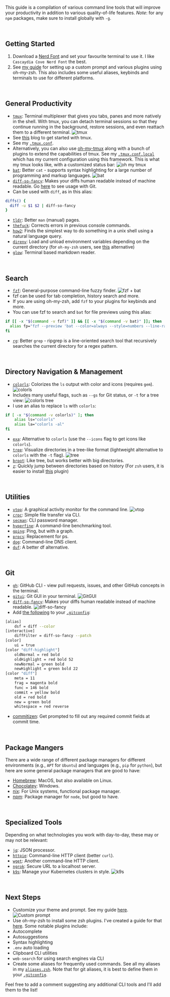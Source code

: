 This guide is a compilation of various command line tools that will improve your productivity in addition to various quality-of-life features.
_Note_: for any `npm` packages, make sure to install globally with `-g`.

 
## Getting Started
1. Download a [Nerd Font](https://www.nerdfonts.com/font-downloads) and set your favourite terminal to use it. I like `Cascaydia Cove Nerd Font` the best.
2. See [my guide](https://dev.to/timwjames/overhaul-your-terminal-with-zsh-plugins-more-3oag) for setting up a custom prompt and various plugins using oh-my-zsh. This also includes some useful aliases, keybinds and terminals to use for different platforms.

 
## General Productivity
- [`tmux`](https://github.com/tmux/tmux/wiki): Terminal multiplexer that gives you tabs, panes and more natively in the shell. With tmux, you can detach terminal sessions so that they continue running in the background, restore sessions, and even reattach them to a different terminal.
![tmux](https://dev-to-uploads.s3.amazonaws.com/uploads/articles/nmrk8iwon7zvht3nw9h0.png)
 - See [this](https://dev.to/andrenbrandao/terminal-setup-with-zsh-tmux-dracula-theme-48lm#tmux-amp-dracula-theme) blog to get started with tmux.
 - See my [`.tmux.conf`](https://github.com/Tim-W-James/.dotfiles/blob/main/tmux/.tmux.conf).
 - Alternatively, you can also use [oh-my-tmux](https://github.com/gpakosz/.tmux) along with a bunch of plugins to extend the capabilities of tmux. See my [`.tmux.conf.local`](https://github.com/Tim-W-James/.dotfiles/blob/main/tmux/.tmux.conf.local) which has my current configuration using this framework. This is what my tmux looks like, with a customized status bar: 
![oh my tmux](https://dev-to-uploads.s3.amazonaws.com/uploads/articles/8ytdjuebjwkhwlsqeohm.png)
- [`bat`](https://github.com/sharkdp/bat#installation): Better `cat` - supports syntax highlighting for a large number of programming and markup languages.
![bat](https://dev-to-uploads.s3.amazonaws.com/uploads/articles/wc1m4zsj98ecniw7rup2.png)
- [`diff-so-fancy`](https://github.com/so-fancy/diff-so-fancy#install): Makes your diffs human readable instead of machine readable. Go [here](##Git) to see usage with Git.
 - Can be used with `diff`, as in this alias:
```bash
diffs() {
  diff -u $1 $2 | diff-so-fancy
}
```
- [`tldr`](https://github.com/tldr-pages/tldr): Better `man` (manual) pages.
- [`thefuck`](https://github.com/nvbn/thefuck#installation): Corrects errors in previous console commands.
- [`how2`](https://github.com/santinic/how2#install): Finds the simplest way to do something in a unix shell using a natural language query.
- [`direnv`](https://github.com/direnv/direnv/blob/master/docs/installation.md): Load and unload environment variables depending on the current directory (for `oh-my-zsh` users, see [this](https://github.com/ohmyzsh/ohmyzsh/tree/master/plugins/dotenv) alternative)
- [`glow`](https://github.com/charmbracelet/glow#installation): Terminal based markdown reader.

 
## Search
- [`fzf`](https://github.com/junegunn/fzf#using-homebrew): General-purpose command-line fuzzy finder.
![fzf + bat](https://dev-to-uploads.s3.amazonaws.com/uploads/articles/7gzkzvo6wqwut2v82g2s.png)
 - fzf can be used for tab completion, history search and more.
 - If you are using oh-my-zsh, add `fzf` to your plugins for keybinds and more.
 - You can use fzf to search and `bat` for file previews using this alias:
```bash
if [[ -x "$(command -v fzf)" ]] && [[ -x "$(command -v bat)" ]]; then
  alias fp="fzf --preview 'bat --color=always --style=numbers --line-range=:500 {}'"
fi
```
- [`rg`](https://github.com/BurntSushi/ripgrep#installation): Better `grep` - ripgrep is a line-oriented search tool that recursively searches the current directory for a regex pattern.

 
## Directory Navigation & Management
- [`colorls`](https://github.com/athityakumar/colorls): Colorizes the `ls` output with color and icons (requires `gem`).
![colorls](https://dev-to-uploads.s3.amazonaws.com/uploads/articles/orwhamjacjdt7pguxszn.png)
 - Includes many useful flags, such as `--gs` for Git status, or `-t` for a tree view:
![colorls tree](https://dev-to-uploads.s3.amazonaws.com/uploads/articles/jcy67tm1nj46aitqvgxw.png)
 - I use an alias to replace `ls` with `colorls`:
```bash
if [ -x "$(command -v colorls)" ]; then
    alias ls="colorls"
    alias la="colorls -al"
fi
```
- [`exa`](https://the.exa.website/): Alternative to `colorls` (use the `--icons` flag to get icons like `colorls`).
- [`tree`](https://www.cyberciti.biz/faq/linux-show-directory-structure-command-line/): Visualize directories in a tree-like format (lightweight alternative to `colorls` with the `-t` flag).
![tree](https://dev-to-uploads.s3.amazonaws.com/uploads/articles/1d7kg883xlj4xztl5nc2.png)
- [`broot`](https://github.com/Canop/broot#broot): Like tree, but works better with big directories.
- [`z`](https://github.com/rupa/z): Quickly jump between directories based on history (For `zsh` users, it is easier to install [this](https://github.com/agkozak/zsh-z#for-oh-my-zsh-users) plugin)

 
## Utilities
- [`vtop`](https://www.npmjs.com/package/vtop): A graphical activity monitor for the command line.
![vtop](https://dev-to-uploads.s3.amazonaws.com/uploads/articles/4sv4c9jfo0dr4lt598vb.png)
- [`croc`](https://github.com/schollz/croc#install): Simple file transfer via CLI.
- [`secman`](https://github.com/scmn-dev/secman#installation-): CLI password manager.
- [`hyperfine`](https://github.com/sharkdp/hyperfine): A command-line benchmarking tool.
- [`gping`](https://github.com/orf/gping#install-cd): Ping, but with a graph.
- [`procs`](https://github.com/dalance/procs#homebrew): Replacement for ps.
- [`dog`](https://github.com/ogham/dog#installation): Command-line DNS client.
- [`duf`](https://github.com/muesli/duf#installation): A better df alternative.

 
## Git
- [`gh`](https://github.com/cli/cli): GitHub CLI - view pull requests, issues, and other GitHub concepts in the terminal.
- [`gitui`](https://github.com/extrawurst/gitui#installation): Git GUI in your terminal.
![GitGUI](https://dev-to-uploads.s3.amazonaws.com/uploads/articles/ndhi3sgeslypk0iqu13m.png)
- [`diff-so-fancy`](https://github.com/so-fancy/diff-so-fancy#install): Makes your diffs human readable instead of machine readable.
![diff-so-fancy](https://dev-to-uploads.s3.amazonaws.com/uploads/articles/bt1qudr0t57oyi5hoe7t.png)
 - Add [the following](https://github.com/so-fancy/diff-so-fancy#improved-colors-for-the-highlighted-bits) to your [`.gitconfig`](https://github.com/Tim-W-James/.dotfiles/blob/main/.gitconfig):
```bash
[alias]
	dsf = diff --color
[interactive]
	diffFilter = diff-so-fancy --patch
[color]
	ui = true
[color "diff-highlight"]
	oldNormal = red bold
	oldHighlight = red bold 52
	newNormal = green bold
	newHighlight = green bold 22
[color "diff"]
	meta = 11
	frag = magenta bold
	func = 146 bold
	commit = yellow bold
	old = red bold
	new = green bold
	whitespace = red reverse
```
- [commitizen](https://www.npmjs.com/package/commitizen): Get prompted to fill out any required commit fields at commit time.

 
## Package Mangers

There are a wide range of different package managers for different environments (e.g., `APT` for `Ubuntu`) and languages (e.g., `pip` for `python`), but here are some general package managers that are good to have:

- [Homebrew](https://brew.sh/): MacOS, but also available on Linux.
- [Chocolatey](https://docs.chocolatey.org/en-us/choco/setup#more-install-options): Windows.
- [nix](https://github.com/NixOS/nix#installation): For Unix systems, functional package manager.
- [npm](https://nodejs.org/en/download/package-manager/): Package manager for `node`, but good to have.

 
## Specialized Tools
Depending on what technologies you work with day-to-day, these may or may not be relevant:

- [`jq`](https://stedolan.github.io/jq/download/): JSON processor.
- [`httpie`](https://httpie.io/cli): Command-line HTTP client (better `curl`).
- [`wget`](https://www.gnu.org/software/wget/): Another command-line HTTP client.
- [`ngrok`](https://ngrok.com/download): Secure URL to a localhost server.
- [`k9s`](https://github.com/derailed/k9s#installation): Manage your Kubernetes clusters in style.
  ![k9s](https://dev-to-uploads.s3.amazonaws.com/uploads/articles/0jelcf1d0z3stu2bqmt8.png)

 
## Next Steps

- Customize your theme and prompt. See my guide [here](https://dev.to/timwjames/overhaul-your-terminal-with-zsh-plugins-more-3oag).
![Custom prompt](https://dev-to-uploads.s3.amazonaws.com/uploads/articles/z0g01xs16dcyhj2ooh3h.png)
- Use oh-my-zsh to install some zsh plugins. I've created a guide for that [here](https://dev.to/timwjames/overhaul-your-terminal-with-zsh-plugins-more-3oag). Some notable plugins include:
 - Autocomplete
 - Autosuggestions
 - Syntax highlighting
 - `.env` auto loading
 - Clipboard CLI utilities
 - `web-search` for using search engines via CLI
- Create some aliases for frequently used commands. See all my aliases in my [`aliases.zsh`](https://github.com/Tim-W-James/.dotfiles/blob/main/oh-my-zsh/aliases.zsh). Note that for git aliases, it is best to define them in your [`.gitconfig`](https://github.com/Tim-W-James/.dotfiles/blob/main/.gitconfig).

Feel free to add a comment suggesting any additional CLI tools and I'll add them to the list!